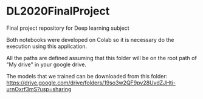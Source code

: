 # DL2020FinalProject
Final project repository for Deep learning subject

Both notebooks were developed on Colab so it is necessary do the execution using this application.

All the paths are defined assuming that this folder will be on the root path of "My drive" in your google drive.

The models that we trained can be downloaded from this folder:
https://drive.google.com/drive/folders/19so3w2QF9pv28UvdZJHti-urnOxrf3mS?usp=sharing


